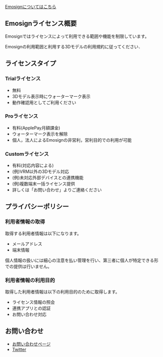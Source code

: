 [Emosignについてはこちら](https://akihiro0105.github.io/EmosignLandingPage/)

## Emosignライセンス概要
Emosignではライセンスによって利用できる範囲や機能を制限しています。

Emosignの利用範囲と利用する3Dモデルの利用規約に従ってください．

## ライセンスタイプ
### Trialライセンス
- 無料
- 3Dモデル表示時にウォーターマーク表示
- 動作確認用としてご利用ください

### Proライセンス
- 有料(ApplePay月額課金)
- ウォーターマーク表示を解除
- 個人，法人によるEmosignの非営利，営利目的での利用が可能

### Customライセンス
- 有料(対応内容による)
- (例)VRM以外の3Dモデル対応
- (例)未対応外部デバイスとの連携機能
- (例)複数端末一括ライセンス提供
- 詳しくは「お問い合わせ」よりご連絡ください

## プライバシーポリシー
### 利用者情報の取得
取得する利用者情報は以下になります。
- メールアドレス
- 端末情報

個人情報の扱いには細心の注意を払い管理を行い、第三者に個人が特定できる形での提供は行いません。

### 利用者情報の利用目的
取得した利用者情報は以下の利用目的のために取得します。
- ライセンス情報の照会
- 連携アプリとの認証
- お問い合わせ対応


## お問い合わせ
- [お問い合わせページ](https://docs.google.com/forms/d/e/1FAIpQLSeM6epPLYCkLF4ngk_GQKEzkqP9Fn1FzsuyhnKS3RJylz_Klg/viewform)
- [Twitter](https://twitter.com/akihiro01051)
